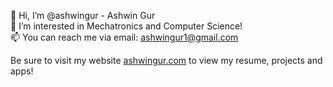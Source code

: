 👋 Hi, I’m @ashwingur - Ashwin Gur<br />
👀 I’m interested in Mechatronics and Computer Science!<br />
📫 You can reach me via email: ashwingur1@gmail.com

Be sure to visit my website [ashwingur.com](https://www.ashwingur.com/) to view my resume, projects and apps!

<!---
ootmannturbine/ootmannturbine is a ✨ special ✨ repository because its `README.md` (this file) appears on your GitHub profile.
You can click the Preview link to take a look at your changes.
--->
